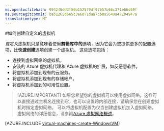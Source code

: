 ```yaml
---
ms.openlocfilehash: 994246dd3f80b152570df07557b66c371e66d69f
ms.sourcegitcommit: bab1265d669c3e6871daa7cb8a5640a47104947a
translationtype: MT
---
```

<properties
    pageTitle="在 Azure 中创建自定义的虚拟机"
    description="了解如何在 Azure 中创建自定义的虚拟机。"
    services="virtual-machines"
    documentationCenter=""
    authors="KBDAzure"
    manager="timlt"
    editor="tysonn"
    tags="azure-service-management"/>

<tags
    ms.service="virtual-machines"
    ms.workload="infrastructure-services"
    ms.tgt_pltfrm="na"
    ms.devlang="na"
    ms.topic="article"
    ms.date="08/11/2015"
    ms.author="kathydav"/>

#如何创建自定义的虚拟机

*自定义*虚拟机只是意味着使用**剪辑库中的**选项，因为它会为您提供更多的配置选项，比**快速创建**选项创建一个虚拟机。 这些选项包括︰

- 连接到虚拟网络的虚拟机。
- 安装的 Azure 虚拟机代理和 Azure 虚拟机的扩展，如反恶意软件。
- 将虚拟机添加到现有的云服务。
- 将虚拟机添加到现有的存储帐户。
- 将虚拟机添加到的可用性设置。

> [AZURE.IMPORTANT] 如果您希望您的虚拟机可以使用虚拟网络，这样可以直接通过主机名连接到它，也可以设置跨内部连接，请确保您在创建虚拟机时指定虚拟网络。 可以将虚拟机配置为仅当创建虚拟机加入虚拟网络。 虚拟网络的详细信息，请参阅[Azure 虚拟网络概述](virtual-networks-overview.md)。

[AZURE.INCLUDE [virtual-machines-create-WindowsVM](../../includes/virtual-machines-create-windowsvm.md)]
